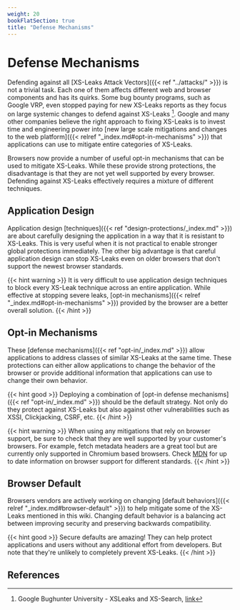 ```yaml
---
weight: 20
bookFlatSection: true
title: "Defense Mechanisms"
---
```


# Defense Mechanisms

Defending against all [XS-Leaks Attack Vectors]({{< ref "../attacks/" >}}) is not a trivial task. Each one of them affects different web and browser components and has its quirks. Some bug bounty programs, such as Google VRP, even stopped paying for new XS-Leaks reports as they focus on large systemic changes to defend against XS-Leaks [^1]. Google and many other companies believe the right approach to fixing XS-Leaks is to invest time and engineering power into [new large scale mitigations and changes to the web platform]({{< relref "_index.md#opt-in-mechanisms" >}}) that applications can use to mitigate entire categories of XS-Leaks.

Browsers now provide a number of useful opt-in mechanisms that can be used to mitigate XS-Leaks. While these provide strong protections, the disadvantage is that they are not yet well supported by every browser. Defending against XS-Leaks effectively requires a mixture of different techniques. 

## Application Design

Application design [techniques]({{< ref "design-protections/_index.md" >}}) are about carefully designing the application in a way that it is resistant to XS-Leaks. This is very useful when it is not practical to enable stronger global protections immediately. The other big advantage is that careful application design can stop XS-Leaks even on older browsers that don't support the newest browser standards. 

{{< hint warning >}}
It is very difficult to use application design techniques to block every XS-Leak technique across an entire application. While effective at stopping severe leaks, [opt-in mechanisms]({{< relref "_index.md#opt-in-mechanisms" >}}) provided by the browser are a better overall solution. 
{{< /hint >}}

## Opt-in Mechanisms

These [defense mechanisms]({{< ref "opt-in/_index.md" >}}) allow applications to address classes of similar XS-Leaks at the same time. These protections can either allow applications to change the behavior of the browser or provide additional information that applications can use to change their own behavior. 

{{< hint good >}}
Deploying a combination of [opt-in defense mechanisms]({{< ref "opt-in/_index.md" >}}) should be the default strategy. Not only do they protect against XS-Leaks but also against other vulnerabilities such as XSSI, Clickjacking, CSRF, etc.
{{< /hint >}}

{{< hint warning >}}
When using any mitigations that rely on browser support, be sure to check that they are well supported by your customer's browsers. For example, fetch metadata headers are a great tool but are currently only supported in Chromium based browsers. Check [MDN](https://developer.mozilla.org/en-US/) for up to date information on browser support for different standards. 
{{< /hint >}}

## Browser Default

Browsers vendors are actively working on changing [default behaviors]({{< relref "_index.md#browser-default" >}}) to help mitigate some of the XS-Leaks mentioned in this wiki. Changing default behavior is a balancing act between improving security and preserving backwards compatibility. 

{{< hint good >}}
Secure defaults are amazing! They can help protect applications and users without any additional effort from developers. But note that they're unlikely to completely prevent XS-Leaks. 
{{< /hint >}}

## References

[^1]: Google Bughunter University - XSLeaks and XS-Search, [link](https://sites.google.com/site/bughunteruniversity/nonvuln/xsleaks)

